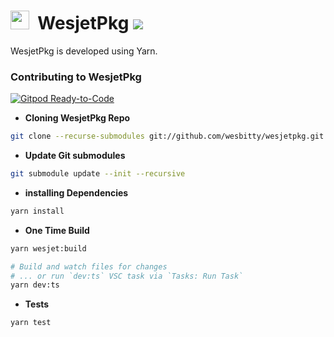 # <img src="https://i.ibb.co/dMH4HS8/wesjet.png" height="30" />&nbsp;&nbsp;WesjetPkg [![](https://badgen.net/npm/v/wesjet)](https://www.npmjs.com/wesjet/packages)


WesjetPkg is developed using Yarn.

### Contributing to WesjetPkg
 [![Gitpod Ready-to-Code](https://img.shields.io/badge/Gitpod-ready--to--code-908a85?logo=gitpod)](https://gitpod.io/#https://github.com/wesbitty/wesjetpkg)


* **Cloning WesjetPkg Repo**

```sh
git clone --recurse-submodules git://github.com/wesbitty/wesjetpkg.git
```

* **Update Git submodules**

```sh
git submodule update --init --recursive
```

* **installing Dependencies**

```sh
yarn install
```

* **One Time Build**

```sh
yarn wesjet:build

# Build and watch files for changes
# ... or run `dev:ts` VSC task via `Tasks: Run Task`
yarn dev:ts
```

* **Tests**

```sh
yarn test
```

